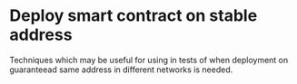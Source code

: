 # Deploy smart contract on stable address
Techniques which may be useful for using in tests of when deployment on guaranteead same address in different networks is needed.
